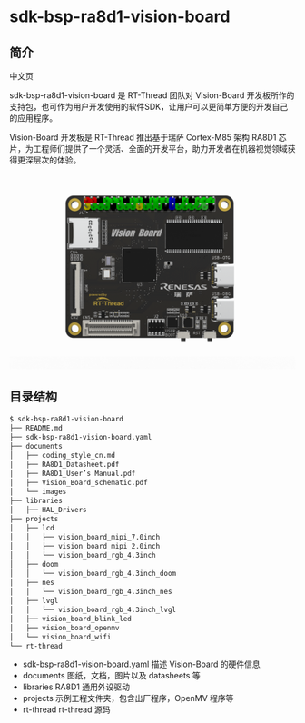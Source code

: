 # sdk-bsp-ra8d1-vision-board
## 简介

中文页

sdk-bsp-ra8d1-vision-board 是 RT-Thread 团队对 Vision-Board 开发板所作的支持包，也可作为用户开发使用的软件SDK，让用户可以更简单方便的开发自己的应用程序。

Vision-Board 开发板是 RT-Thread 推出基于瑞萨 Cortex-M85 架构 RA8D1 芯片，为工程师们提供了一个灵活、全面的开发平台，助力开发者在机器视觉领域获得更深层次的体验。

![](documents/images/big.png)

## 目录结构

```
$ sdk-bsp-ra8d1-vision-board
├── README.md
├── sdk-bsp-ra8d1-vision-board.yaml
├── documents
│   ├── coding_style_cn.md
│   ├── RA8D1_Datasheet.pdf
│   ├── RA8D1_User’s Manual.pdf
│   ├── Vision_Board_schematic.pdf
│   └── images
├── libraries
│   ├── HAL_Drivers
├── projects
│   ├── lcd
│   │   ├── vision_board_mipi_7.0inch
│   │   ├── vision_board_mipi_2.0inch
│   │   └── vision_board_rgb_4.3inch
│   ├── doom
│   │   └── vision_board_rgb_4.3inch_doom
│   ├── nes
│   │   └── vision_board_rgb_4.3inch_nes
│   ├── lvgl
│   │   └── vision_board_rgb_4.3inch_lvgl
│   ├── vision_board_blink_led
│   ├── vision_board_openmv
│   └── vision_board_wifi
└── rt-thread
```

- sdk-bsp-ra8d1-vision-board.yaml 描述 Vision-Board 的硬件信息
- documents 图纸，文档，图片以及 datasheets 等
- libraries RA8D1 通用外设驱动
- projects 示例工程文件夹，包含出厂程序，OpenMV 程序等
- rt-thread rt-thread 源码
